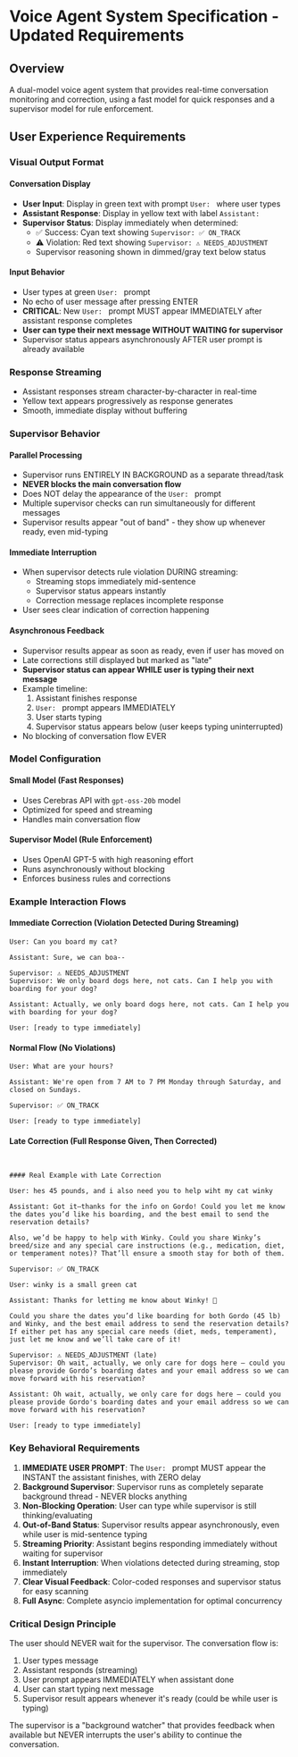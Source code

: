 # Voice Agent System Specification - Updated Requirements

## Overview
A dual-model voice agent system that provides real-time conversation monitoring and correction, using a fast model for quick responses and a supervisor model for rule enforcement.

## User Experience Requirements

### Visual Output Format

#### Conversation Display
- **User Input**: Display in green text with prompt `User: ` where user types
- **Assistant Response**: Display in yellow text with label `Assistant: `
- **Supervisor Status**: Display immediately when determined:
  - ✅ Success: Cyan text showing `Supervisor: ✅ ON_TRACK`
  - ⚠️ Violation: Red text showing `Supervisor: ⚠️ NEEDS_ADJUSTMENT`
  - Supervisor reasoning shown in dimmed/gray text below status

#### Input Behavior
- User types at green `User: ` prompt
- No echo of user message after pressing ENTER
- **CRITICAL**: New `User: ` prompt MUST appear IMMEDIATELY after assistant response completes
- **User can type their next message WITHOUT WAITING for supervisor**
- Supervisor status appears asynchronously AFTER user prompt is already available

### Response Streaming
- Assistant responses stream character-by-character in real-time
- Yellow text appears progressively as response generates
- Smooth, immediate display without buffering

### Supervisor Behavior

#### Parallel Processing
- Supervisor runs ENTIRELY IN BACKGROUND as a separate thread/task
- **NEVER blocks the main conversation flow**
- Does NOT delay the appearance of the `User: ` prompt
- Multiple supervisor checks can run simultaneously for different messages
- Supervisor results appear "out of band" - they show up whenever ready, even mid-typing

#### Immediate Interruption
- When supervisor detects rule violation DURING streaming:
  - Streaming stops immediately mid-sentence
  - Supervisor status appears instantly
  - Correction message replaces incomplete response
- User sees clear indication of correction happening

#### Asynchronous Feedback
- Supervisor results appear as soon as ready, even if user has moved on
- Late corrections still displayed but marked as "late"
- **Supervisor status can appear WHILE user is typing their next message**
- Example timeline:
  1. Assistant finishes response
  2. `User: ` prompt appears IMMEDIATELY
  3. User starts typing
  4. Supervisor status appears below (user keeps typing uninterrupted)
- No blocking of conversation flow EVER

### Model Configuration

#### Small Model (Fast Responses)
- Uses Cerebras API with `gpt-oss-20b` model
- Optimized for speed and streaming
- Handles main conversation flow

#### Supervisor Model (Rule Enforcement)  
- Uses OpenAI GPT-5 with high reasoning effort
- Runs asynchronously without blocking
- Enforces business rules and corrections

### Example Interaction Flows

#### Immediate Correction (Violation Detected During Streaming)
```
User: Can you board my cat?

Assistant: Sure, we can boa--

Supervisor: ⚠️ NEEDS_ADJUSTMENT
Supervisor: We only board dogs here, not cats. Can I help you with boarding for your dog?

Assistant: Actually, we only board dogs here, not cats. Can I help you with boarding for your dog?

User: [ready to type immediately]
```

#### Normal Flow (No Violations)
```
User: What are your hours?

Assistant: We're open from 7 AM to 7 PM Monday through Saturday, and closed on Sundays.

Supervisor: ✅ ON_TRACK

User: [ready to type immediately]
```

#### Late Correction (Full Response Given, Then Corrected)
```


#### Real Example with Late Correction

User: hes 45 pounds, and i also need you to help wiht my cat winky

Assistant: Got it—thanks for the info on Gordo! Could you let me know the dates you’d like his boarding, and the best email to send the reservation details?

Also, we’d be happy to help with Winky. Could you share Winky’s breed/size and any special care instructions (e.g., medication, diet, or temperament notes)? That’ll ensure a smooth stay for both of them.

Supervisor: ✅ ON_TRACK

User: winky is a small green cat

Assistant: Thanks for letting me know about Winky! 🙂

Could you share the dates you’d like boarding for both Gordo (45 lb) and Winky, and the best email address to send the reservation details? If either pet has any special care needs (diet, meds, temperament), just let me know and we’ll take care of it!

Supervisor: ⚠️ NEEDS_ADJUSTMENT (late)
Supervisor: Oh wait, actually, we only care for dogs here – could you please provide Gordo’s boarding dates and your email address so we can move forward with his reservation?

Assistant: Oh wait, actually, we only care for dogs here – could you please provide Gordo's boarding dates and your email address so we can move forward with his reservation?

User: [ready to type immediately]
```

### Key Behavioral Requirements

1. **IMMEDIATE USER PROMPT**: The `User: ` prompt MUST appear the INSTANT the assistant finishes, with ZERO delay
2. **Background Supervisor**: Supervisor runs as completely separate background thread - NEVER blocks anything
3. **Non-Blocking Operation**: User can type while supervisor is still thinking/evaluating
4. **Out-of-Band Status**: Supervisor results appear asynchronously, even while user is mid-sentence typing
5. **Streaming Priority**: Assistant begins responding immediately without waiting for supervisor
6. **Instant Interruption**: When violations detected during streaming, stop immediately 
7. **Clear Visual Feedback**: Color-coded responses and supervisor status for easy scanning
8. **Full Async**: Complete asyncio implementation for optimal concurrency

### Critical Design Principle
The user should NEVER wait for the supervisor. The conversation flow is:
1. User types message
2. Assistant responds (streaming)
3. User prompt appears IMMEDIATELY when assistant done
4. User can start typing next message
5. Supervisor result appears whenever it's ready (could be while user is typing)

The supervisor is a "background watcher" that provides feedback when available but NEVER interrupts the user's ability to continue the conversation.
